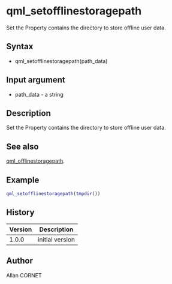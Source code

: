 # qml_setofflinestoragepath

Set the Property contains the directory to store offline user data.

## Syntax

- qml_setofflinestoragepath(path_data)

## Input argument

- path_data - a string

## Description

  <p>Set the Property contains the directory to store offline user data.</p>

## See also

[qml_offlinestoragepath](qml_offlinestoragepath.md).

## Example

```matlab
qml_setofflinestoragepath(tmpdir())
```

## History

| Version | Description     |
| ------- | --------------- |
| 1.0.0   | initial version |

## Author

Allan CORNET
